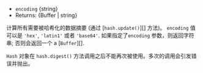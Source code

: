 <!-- YAML
added: v0.1.92
-->
- `encoding` {string}
- Returns: {Buffer | string}


计算所有需要被哈希化的数据摘要 (通过
[`hash.update()`][] 方法)。 `encoding` 值可以是 `'hex'`, `'latin1'` 或者
`'base64'`. 如果指定了`encoding` 参数，则返回字符串; 否则会返回一个
a [`Buffer`][].

`Hash` 对象在 `hash.digest()` 方法调用之后不能再次被使用。多次的调用会引发错误并抛出。
